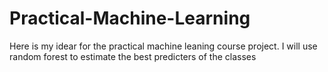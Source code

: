Practical-Machine-Learning
==========================
Here is my idear for the practical machine leaning course project. 
I will use random forest to estimate the best predicters of the classes
